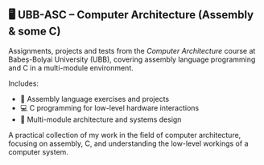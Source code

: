 ## 🖥️ UBB-ASC – Computer Architecture (Assembly & some C)

Assignments, projects and tests from the *Computer Architecture* course at Babeș-Bolyai University (UBB), covering assembly language programming and C in a multi-module environment.

Includes:
- 🧩 Assembly language exercises and projects
- 💻 C programming for low-level hardware interactions
- 🔧 Multi-module architecture and systems design

A practical collection of my work in the field of computer architecture, focusing on assembly, C, and understanding the low-level workings of a computer system.
